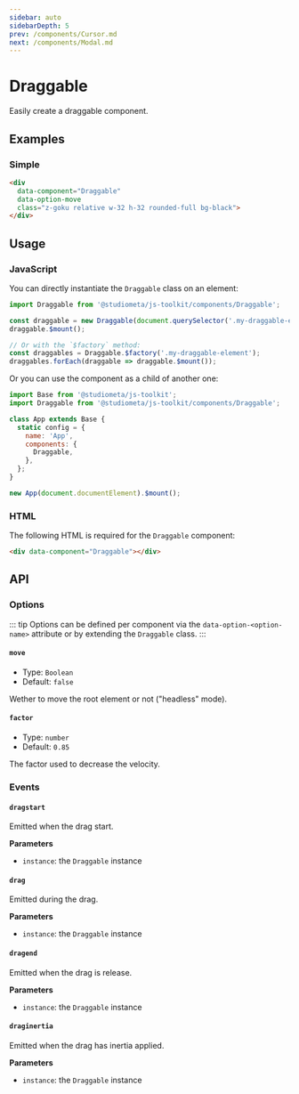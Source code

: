 ```yaml
---
sidebar: auto
sidebarDepth: 5
prev: /components/Cursor.md
next: /components/Modal.md
---
```


# Draggable

Easily create a draggable component.

## Examples

### Simple

<ToolkitPreview>
  <div class="w-full h-96 flex items-center justify-center">
    <div data-component="Draggable" data-option-move class="z-goku relative w-32 h-32 rounded-full bg-black cursor-grab"></div>
  </div>
</ToolkitPreview>

```html
<div
  data-component="Draggable"
  data-option-move
  class="z-goku relative w-32 h-32 rounded-full bg-black">
</div>
```

## Usage

### JavaScript

You can directly instantiate the `Draggable` class on an element:

```js
import Draggable from '@studiometa/js-toolkit/components/Draggable';

const draggable = new Draggable(document.querySelector('.my-draggable-element'));
draggable.$mount();

// Or with the `$factory` method:
const draggables = Draggable.$factory('.my-draggable-element');
draggables.forEach(draggable => draggable.$mount());
```

Or you can use the component as a child of another one:

```js
import Base from '@studiometa/js-toolkit';
import Draggable from '@studiometa/js-toolkit/components/Draggable';

class App extends Base {
  static config = {
    name: 'App',
    components: {
      Draggable,
    },
  };
}

new App(document.documentElement).$mount();
```

### HTML

The following HTML is required for the `Draggable` component:

```html
<div data-component="Draggable"></div>
```

## API

### Options

::: tip
Options can be defined per component via the `data-option-<option-name>` attribute or by extending the `Draggable` class.
:::

#### `move`

- Type: `Boolean`
- Default: `false`

Wether to move the root element or not ("headless" mode).

#### `factor`

- Type: `number`
- Default: `0.85`

The factor used to decrease the velocity.

### Events

#### `dragstart`

Emitted when the drag start.

**Parameters**
- `instance`: the `Draggable` instance

#### `drag`

Emitted during the drag.

**Parameters**
- `instance`: the `Draggable` instance

#### `dragend`

Emitted when the drag is release.

**Parameters**
- `instance`: the `Draggable` instance

#### `draginertia`

Emitted when the drag has inertia applied.

**Parameters**
- `instance`: the `Draggable` instance
